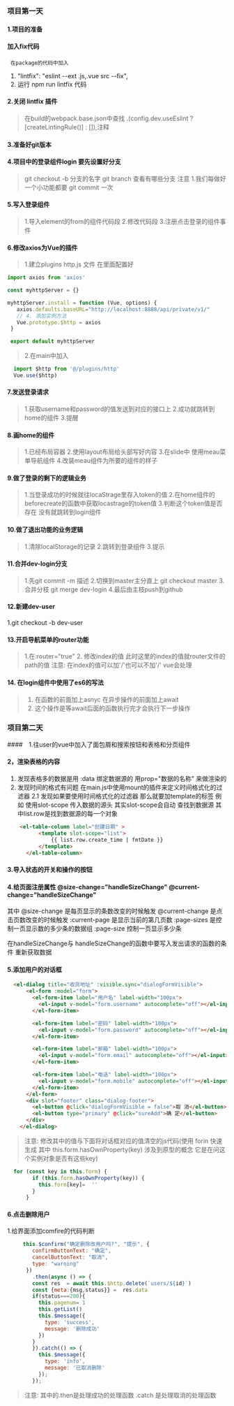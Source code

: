 
### 项目第一天

#### 1.项目的准备

#### 加入fix代码
     在package的代码中加入
   1.  "lintfix": "eslint --ext .js,.vue src --fix",
   2. 运行 npm run lintfix 代码

#### 2.关闭 lintfix 插件
> 在build的webpack.base.json中查找 .(config.dev.useEslint ? [createLintingRule()] : []),注释

#### 3.准备好git版本

#### 4.项目中的登录组件login  要先设置好分支
> git checkout -b 分支的名字
> git branch 查看有哪些分支
> 注意 
 1.我们每做好一个小功能都要 git commit 一次  

 #### 5.写入登录组件
 > 1.导入element的from的组件代码段
 > 2.修改代码段
 > 3.注册点击登录的组件事件

 #### 6.修改axios为Vue的插件
 > 1.建立plugins http.js 文件 在里面配置好
 ```js
 import axios from 'axios'

const myhttpServer = {}

myhttpServer.install = function (Vue, options) {
    axios.defaults.baseURL="http://localhost:8888/api/private/v1/"
    // 4. 添加实例方法
    Vue.prototype.$http = axios
  }

  export default myhttpServer

  ```

> 2.在main中加入
```js 
  import $http from '@/plugins/http'
  Vue.use($http)
```

#### 7.发送登录请求
> 1.获取username和password的值发送到对应的接口上
> 2.成功就跳转到home的组件
> 3.提醒

#### 8.画home的组件
> 1.已经布局容器
> 2.使用layout布局给头部写好内容
> 3.在slide中 使用meau菜单导航组件
> 4.改装meau组件为所要的组件的样子

#### 9.做了登录的剩下的逻辑业务
> 1.当登录成功的时候就往locaStrage里存入token的值
> 2.在home组件的beforecreate的函数中获取locastrage的token值 
> 3.判断这个token值是否存在 没有就跳转到login组件

#### 10.做了退出功能的业务逻辑
> 1.清除localStorage的记录
> 2.跳转到登录组件
> 3.提示

#### 11.合并dev-login分支
> 1.先git commit -m 描述
> 2.切换到master主分直上  git checkout master
> 3.合并分枝 git merge dev-login
> 4.最后由主枝push到github

#### 12.新建dev-user
  1.git checkout -b dev-user
  
#### 13.开启导航菜单的router功能 
>  1.在:router="true"
>  2. 修改index的值 此时这里的index的值就router文件的path的值 
   注意: 在index的值可以加'/'也可以不加'/' vue会处理

#### 14. 在login组件中使用了es6的写法  
>   1. 在函数的前面加上asnyc  在异步操作的前面加上await  
>   2. 这个操作是等await后面的函数执行完才会执行下一步操作


### 项目第二天

####　1.往user的vue中加入了面包屑和搜索按钮和表格和分页组件

#### 2，渲染表格的内容
1. 发现表格多的数据是用 :data 绑定数据源的 用prop="数据的名称" 来做渲染的 
2. 发现时间的格式有问题 在main.js中使用mount的插件来定义时间格式化的过滤器
  2.1 发现如果要使用时间格式化的过滤器 那么就要加template的标签 例如 使用slot-scope 传入数据的源头 其实slot-scope会自动
      查找到数据源 其中list.row是找到数据源的每一个对象
```html
    <el-table-column label="创建日期" >
          <template slot-scope="list">
              {{ list.row.create_time | fmtDate }}
          </template>
      </el-table-column>
```

#### 3.导入状态的开关和操作的按钮

#### 4.给页面注册属性 @size-change="handleSizeChange"  @current-change="handleSizeChange"
其中 @size-change 是每页显示的条数改变的时候触发
    @current-change 是点击页数改变的时候触发
      :current-page 是显示当前的第几页数
       :page-sizes  是控制一页显示数的多少条的数据组
       :page-size  控制一页显示多少条  

在handleSizeChange与 handleSizeChange的函数中要写入发出请求的函数的条件 重新获取数据

#### 5.添加用户的对话框
```html
  <el-dialog title="收货地址" :visible.sync="dialogFormVisible">
      <el-form :model="form">
        <el-form-item label="用户名" label-width="100px">
          <el-input v-model="form.username" autocomplete="off"></el-input>
        </el-form-item>

        <el-form-item label="密码" label-width="100px">
          <el-input v-model="form.password" autocomplete="off"></el-input>
        </el-form-item>

        <el-form-item label="邮箱" label-width="100px">
          <el-input v-model="form.email" autocomplete="off"></el-input>
        </el-form-item>

        <el-form-item label="电话" label-width="100px">
          <el-input v-model="form.mobile" autocomplete="off"></el-input>
        </el-form-item>
      </el-form>
      <div slot="footer" class="dialog-footer">
        <el-button @click="dialogFormVisible = false">取 消</el-button>
        <el-button type="primary" @click="sureAdd">确 定</el-button>
      </div>
    </el-dialog>
```
> 注意: 修改其中的值与下面将对话框对应的值清空的js代码(使用 forin 快速生成 其中 this.form.hasOwnProperty(key) 涉及到原型的概念 它是在问这个实例对象是否有这些key)
```js
  for (const key in this.form) {
        if (this.form.hasOwnProperty(key)) {
          this.form[key]=  ''   
        }
      }
```

#### 6.点击删除用户
1.给界面添加comfire的代码判断
```js
     this.$confirm("确定删除改用户吗?", "提示", {
        confirmButtonText: "确定",
        cancelButtonText: "取消",
        type: "warning"
      })
        .then(async () => {
        const res  = await this.$http.delete(`users/${id}`)
        const {meta:{msg,status}} =  res.data
        if(status===200){
          this.pagenum= 1
          this.getList()
          this.$message({
            type: 'success',
            message: '删除成功'
          })         
        }        
        }).catch(() => {
          this.$message({
            type: 'info',
            message: '已取消删除'
          });          
        }); 
```
> 注意: 其中的.then是处理成功的处理函数 .catch 是处理取消的处理函数